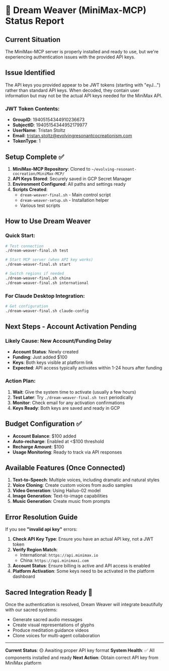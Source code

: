 # 🌙 Dream Weaver (MiniMax-MCP) Status Report

## Current Situation
The MiniMax-MCP server is properly installed and ready to use, but we're experiencing authentication issues with the provided API keys.

## Issue Identified
The API keys you provided appear to be JWT tokens (starting with "eyJ...") rather than standard API keys. When decoded, they contain user information but may not be the actual API keys needed for the MiniMax API.

### JWT Token Contents:
- **GroupID**: 19405154344910236673
- **SubjectID**: 19405154344952179977
- **UserName**: Tristan Stoltz
- **Email**: tristan.stoltz@evolvingresonantcocreationism.com
- **TokenType**: 1

## Setup Complete ✅
1. **MiniMax-MCP Repository**: Cloned to `~/evolving-resonant-cocreation/MiniMax-MCP/`
2. **API Keys Stored**: Securely saved in GCP Secret Manager
3. **Environment Configured**: All paths and settings ready
4. **Scripts Created**:
   - `dream-weaver-final.sh` - Main control script
   - `dream-weaver-setup.sh` - Installation helper
   - Various test scripts

## How to Use Dream Weaver

### Quick Start:
```bash
# Test connection
./dream-weaver-final.sh test

# Start MCP server (when API key works)
./dream-weaver-final.sh start

# Switch regions if needed
./dream-weaver-final.sh china
./dream-weaver-final.sh international
```

### For Claude Desktop Integration:
```bash
# Get configuration
./dream-weaver-final.sh claude-config
```

## Next Steps - Account Activation Pending

### Likely Cause: New Account/Funding Delay
- **Account Status**: Newly created
- **Funding**: Just added $100
- **Keys**: Both keys visible at platform link
- **Expected**: API access typically activates within 1-24 hours after funding

### Action Plan:
1. **Wait**: Give the system time to activate (usually a few hours)
2. **Test Later**: Try `./dream-weaver-final.sh test` periodically
3. **Monitor**: Check email for any activation confirmations
4. **Keys Ready**: Both keys are saved and ready in GCP

## Budget Configuration ✅
- **Account Balance**: $100 added
- **Auto-recharge**: Enabled at <$100 threshold
- **Recharge Amount**: $100
- **Usage Monitoring**: Ready to track via API responses

## Available Features (Once Connected)
1. **Text-to-Speech**: Multiple voices, including dramatic and natural styles
2. **Voice Cloning**: Create custom voices from audio samples
3. **Video Generation**: Using Hailuo-02 model
4. **Image Generation**: Text-to-image capabilities
5. **Music Generation**: Create music from prompts

## Error Resolution Guide

If you see **"invalid api key"** errors:

1. **Check API Key Type**: Ensure you have an actual API key, not a JWT token
2. **Verify Region Match**: 
   - International: `https://api.minimax.io`
   - China: `https://api.minimaxi.com`
3. **Account Status**: Ensure billing is active and API access is enabled
4. **Platform Activation**: Some keys need to be activated in the platform dashboard

## Sacred Integration Ready 🌟
Once the authentication is resolved, Dream Weaver will integrate beautifully with our sacred systems:
- Generate sacred audio messages
- Create visual representations of glyphs
- Produce meditation guidance videos
- Clone voices for multi-agent collaboration

---

**Current Status**: 🟡 Awaiting proper API key format
**System Health**: ✅ All components installed and ready
**Next Action**: Obtain correct API key from MiniMax platform